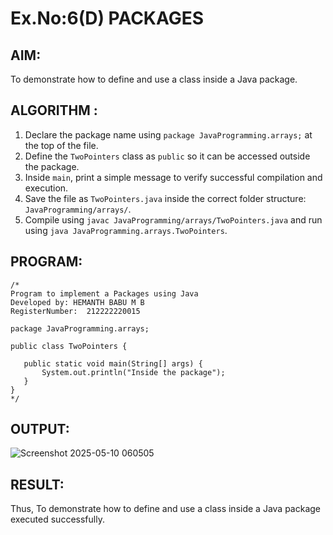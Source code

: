 # Ex.No:6(D) PACKAGES
## AIM:
 To demonstrate how to define and use a class inside a Java package.
 
## ALGORITHM :

1. Declare the package name using `package JavaProgramming.arrays;` at the top of the file.
2. Define the `TwoPointers` class as `public` so it can be accessed outside the package.
3. Inside `main`, print a simple message to verify successful compilation and execution.
4. Save the file as `TwoPointers.java` inside the correct folder structure: `JavaProgramming/arrays/`.
5. Compile using `javac JavaProgramming/arrays/TwoPointers.java` and run using `java JavaProgramming.arrays.TwoPointers`.

## PROGRAM:
 ```
/*
Program to implement a Packages using Java
Developed by: HEMANTH BABU M B
RegisterNumber:  212222220015

package JavaProgramming.arrays;

public class TwoPointers {

    public static void main(String[] args) {
        System.out.println("Inside the package");
    }
}
*/
```

## OUTPUT:

![Screenshot 2025-05-10 060505](https://github.com/user-attachments/assets/fe54032b-0a13-452a-99b1-c61158e36091)


## RESULT:
Thus, To demonstrate how to define and use a class inside a Java package executed successfully.

